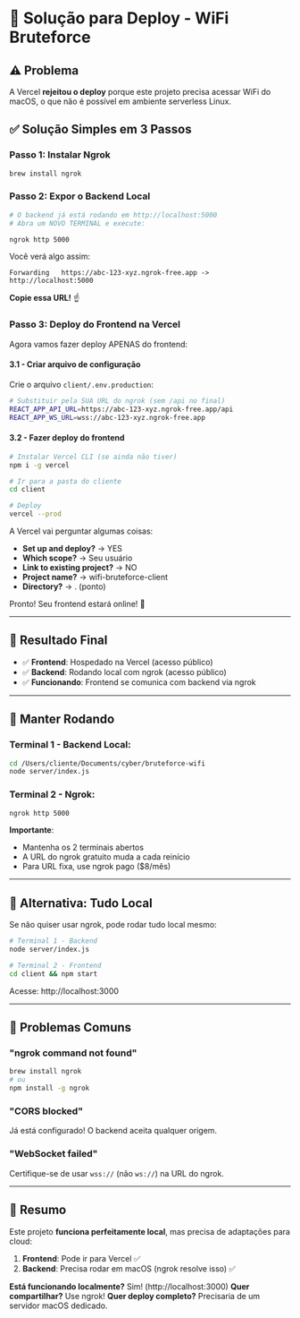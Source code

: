 # 🚀 Solução para Deploy - WiFi Bruteforce

## ⚠️ Problema

A Vercel **rejeitou o deploy** porque este projeto precisa acessar WiFi do macOS, o que não é possível em ambiente serverless Linux.

## ✅ Solução Simples em 3 Passos

### **Passo 1: Instalar Ngrok**

```bash
brew install ngrok
```

### **Passo 2: Expor o Backend Local**

```bash
# O backend já está rodando em http://localhost:5000
# Abra um NOVO TERMINAL e execute:

ngrok http 5000
```

Você verá algo assim:
```
Forwarding   https://abc-123-xyz.ngrok-free.app -> http://localhost:5000
```

**Copie essa URL!** ☝️

### **Passo 3: Deploy do Frontend na Vercel**

Agora vamos fazer deploy APENAS do frontend:

#### 3.1 - Criar arquivo de configuração

Crie o arquivo `client/.env.production`:

```bash
# Substituir pela SUA URL do ngrok (sem /api no final)
REACT_APP_API_URL=https://abc-123-xyz.ngrok-free.app/api
REACT_APP_WS_URL=wss://abc-123-xyz.ngrok-free.app
```

#### 3.2 - Fazer deploy do frontend

```bash
# Instalar Vercel CLI (se ainda não tiver)
npm i -g vercel

# Ir para a pasta do cliente
cd client

# Deploy
vercel --prod
```

A Vercel vai perguntar algumas coisas:
- **Set up and deploy?** → YES
- **Which scope?** → Seu usuário
- **Link to existing project?** → NO
- **Project name?** → wifi-bruteforce-client
- **Directory?** → . (ponto)

Pronto! Seu frontend estará online! 🎉

---

## 🎯 Resultado Final

- ✅ **Frontend**: Hospedado na Vercel (acesso público)
- ✅ **Backend**: Rodando local com ngrok (acesso público)
- ✅ **Funcionando**: Frontend se comunica com backend via ngrok

---

## 🔄 Manter Rodando

### Terminal 1 - Backend Local:
```bash
cd /Users/cliente/Documents/cyber/bruteforce-wifi
node server/index.js
```

### Terminal 2 - Ngrok:
```bash
ngrok http 5000
```

**Importante**:
- Mantenha os 2 terminais abertos
- A URL do ngrok gratuito muda a cada reinício
- Para URL fixa, use ngrok pago ($8/mês)

---

## 📱 Alternativa: Tudo Local

Se não quiser usar ngrok, pode rodar tudo local mesmo:

```bash
# Terminal 1 - Backend
node server/index.js

# Terminal 2 - Frontend
cd client && npm start
```

Acesse: http://localhost:3000

---

## 🐛 Problemas Comuns

### "ngrok command not found"
```bash
brew install ngrok
# ou
npm install -g ngrok
```

### "CORS blocked"
Já está configurado! O backend aceita qualquer origem.

### "WebSocket failed"
Certifique-se de usar `wss://` (não `ws://`) na URL do ngrok.

---

## 🎉 Resumo

Este projeto **funciona perfeitamente local**, mas precisa de adaptações para cloud:

1. **Frontend**: Pode ir para Vercel ✅
2. **Backend**: Precisa rodar em macOS (ngrok resolve isso) ✅

**Está funcionando localmente?** Sim! (http://localhost:3000)
**Quer compartilhar?** Use ngrok!
**Quer deploy completo?** Precisaria de um servidor macOS dedicado.
